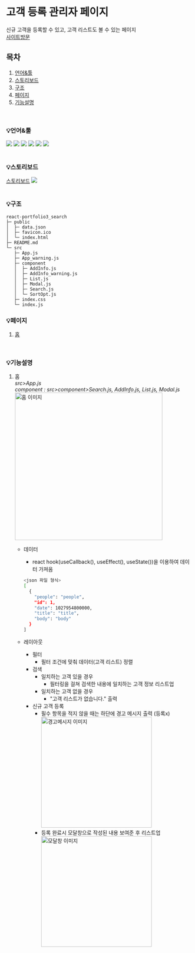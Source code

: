 # 고객 등록 관리자 페이지
신규 고객을 등록할 수 있고, 고객 리스트도 볼 수 있는 페이지<br />
[사이트방문](http://ys-react-search.s3-website.ap-northeast-2.amazonaws.com/)
## 목차
1. [언어&#x0026;툴](#언어&툴)
2. [스토리보드](#스토리보드)
3. [구조](#구조)
4. [페이지](#페이지)
5. [기능설명](#기능설명)

<br />

### 💡언어&#x0026;툴
<img src="https://img.shields.io/badge/HTML5-E34F26?style=E34F26&logo=HTML5&logoColor=fff"/> <img src="https://img.shields.io/badge/CSS3-1572B6?style=1572B6&logo=CSS3&logoColor=fff"/> <img src="https://img.shields.io/badge/JavaScript-F7DF1E?style=F7DF1E&logo=JavaScript&logoColor=333"/> <img src="https://img.shields.io/badge/Node.js-339933?style=339933&logo=Node.js&logoColor=fff"/> <img src="https://img.shields.io/badge/npm-CB3837?style=CB3837&logo=npm&logoColor=fff"/> <img src="https://img.shields.io/badge/React-61DAFB?style=61DAFB&logo=React&logoColor=fff"/>
<br />
<br />

### 💡스토리보드
[스토리보드](https://www.figma.com/file/Sh4UZ9r6Pc3D4PBtzcGskz/%EB%A6%AC%EC%95%A1%ED%8A%B8%ED%8F%AC%ED%8A%B8%ED%8F%B4%EB%A6%AC%EC%98%A43-%EA%B3%A0%EA%B0%9D%EB%93%B1%EB%A1%9D%EC%82%AC%EC%9D%B4%ED%8A%B8?node-id=0-1&t=dFcNVjVofquQM7s6-0)
<img src="https://img.shields.io/badge/figma-F24E1E?style=000000&logo=figma&logoColor=fff"/>
<br />
<br />

### 💡구조
```
react-portfolio3_search
├─ public
│  ├─ data.json
│  ├─ favicon.ico
│  └─ index.html
├─ README.md
└─ src
   ├─ App.js
   ├─ App_warning.js
   ├─ component
   │  ├─ AddInfo.js
   │  ├─ AddInfo_warning.js
   │  ├─ List.js
   │  ├─ Modal.js
   │  ├─ Search.js
   │  └─ SortOpt.js
   ├─ index.css
   └─ index.js

```

### 💡페이지
  1. [홈](#1-홈)
<br />

### 💡기능설명
  1. 홈<br />
    *src>App.js*<br />
    *component : src>component>Search.js, AddInfo.js, List.js, Modal.js*
    <br />
    <img src="https://ys-react-search.s3.ap-northeast-2.amazonaws.com/git/main.png" alt="홈 이미지" width="400" />
      - 데이터
        - react hook(useCallback(), useEffect(), useState())을 이용하여 데이터 가져옴

        ```bash
        <json 파일 형식>
        [
          {
            "people": "people",
            "id": 1,
            "date": 1027954800000,
            "title": "title",
            "body": "body"
          }
        ]
        ```

      - 레이아웃
        - 필터
          - 필터 조건에 맞춰 데이터(고객 리스트) 정렬
        - 검색
          - 일치하는 고객 있을 경우
            - 필터링을 걸쳐 검색한 내용에 일치하는 고객 정보 리스트업
          - 일치하는 고객 없을 경우
            - "고객 리스트가 없습니다." 출력
        - 신규 고객 등록
          - 필수 항목을 적지 않을 때는 하단에 경고 메시지 출력 (등록x)
            <img src="https://ys-react-search.s3.ap-northeast-2.amazonaws.com/git/warning.png" alt="경고메시지 이미지" width="300" />
            <br />
          - 등록 완료시 모달창으로 작성된 내용 보여준 후 리스트업
            <img src="https://ys-react-search.s3.ap-northeast-2.amazonaws.com/git/modal.png" alt="모달창 이미지" width="300" />
